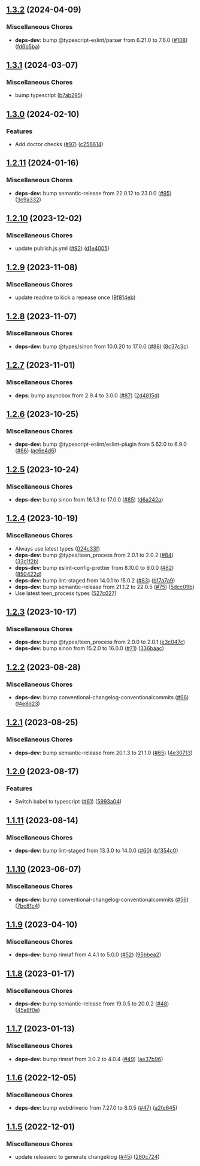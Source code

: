 ## [1.3.2](https://github.com/appium/appium-geckodriver/compare/v1.3.1...v1.3.2) (2024-04-09)


### Miscellaneous Chores

* **deps-dev:** bump @typescript-eslint/parser from 6.21.0 to 7.6.0 ([#108](https://github.com/appium/appium-geckodriver/issues/108)) ([fd6b5ba](https://github.com/appium/appium-geckodriver/commit/fd6b5bad89b41b6d2cf9c433adf9ff4dff7bec30))

## [1.3.1](https://github.com/appium/appium-geckodriver/compare/v1.3.0...v1.3.1) (2024-03-07)


### Miscellaneous Chores

* bump typescript ([b7ab295](https://github.com/appium/appium-geckodriver/commit/b7ab295c049abc0eebbab968243974954ea72958))

## [1.3.0](https://github.com/appium/appium-geckodriver/compare/v1.2.11...v1.3.0) (2024-02-10)


### Features

* Add doctor checks ([#97](https://github.com/appium/appium-geckodriver/issues/97)) ([c256614](https://github.com/appium/appium-geckodriver/commit/c2566146fab45a9057eb10eedc91c9b8a7597126))

## [1.2.11](https://github.com/appium/appium-geckodriver/compare/v1.2.10...v1.2.11) (2024-01-16)


### Miscellaneous Chores

* **deps-dev:** bump semantic-release from 22.0.12 to 23.0.0 ([#95](https://github.com/appium/appium-geckodriver/issues/95)) ([3c9a332](https://github.com/appium/appium-geckodriver/commit/3c9a33222b2f66bc452fe6c0481a91186deba8ff))

## [1.2.10](https://github.com/appium/appium-geckodriver/compare/v1.2.9...v1.2.10) (2023-12-02)


### Miscellaneous Chores

* update publish.js.yml ([#92](https://github.com/appium/appium-geckodriver/issues/92)) ([d1e4005](https://github.com/appium/appium-geckodriver/commit/d1e40051cce95a2050a20fc158e265c3f68c0bf6))

## [1.2.9](https://github.com/appium/appium-geckodriver/compare/v1.2.8...v1.2.9) (2023-11-08)


### Miscellaneous Chores

* update readme to kick a repease once ([9f814eb](https://github.com/appium/appium-geckodriver/commit/9f814eb8a2216a24cd3381d71b0e2c656df2cb48))

## [1.2.8](https://github.com/appium/appium-geckodriver/compare/v1.2.7...v1.2.8) (2023-11-07)


### Miscellaneous Chores

* **deps-dev:** bump @types/sinon from 10.0.20 to 17.0.0 ([#88](https://github.com/appium/appium-geckodriver/issues/88)) ([8c37c3c](https://github.com/appium/appium-geckodriver/commit/8c37c3cac0b4cd7beeea93b3fbf2743a1d1f7411))

## [1.2.7](https://github.com/appium/appium-geckodriver/compare/v1.2.6...v1.2.7) (2023-11-01)


### Miscellaneous Chores

* **deps:** bump asyncbox from 2.9.4 to 3.0.0 ([#87](https://github.com/appium/appium-geckodriver/issues/87)) ([2d4815d](https://github.com/appium/appium-geckodriver/commit/2d4815d2f4185291f18542b9048ebe2d3e6dfde9))

## [1.2.6](https://github.com/appium/appium-geckodriver/compare/v1.2.5...v1.2.6) (2023-10-25)


### Miscellaneous Chores

* **deps-dev:** bump @typescript-eslint/eslint-plugin from 5.62.0 to 6.9.0 ([#86](https://github.com/appium/appium-geckodriver/issues/86)) ([ac6e4d6](https://github.com/appium/appium-geckodriver/commit/ac6e4d6daa6fd00fc80fc0cee2145fe9a48d8682))

## [1.2.5](https://github.com/appium/appium-geckodriver/compare/v1.2.4...v1.2.5) (2023-10-24)


### Miscellaneous Chores

* **deps-dev:** bump sinon from 16.1.3 to 17.0.0 ([#85](https://github.com/appium/appium-geckodriver/issues/85)) ([d6a242a](https://github.com/appium/appium-geckodriver/commit/d6a242aa67d266bbe34edcf98ae490515802d562))

## [1.2.4](https://github.com/appium/appium-geckodriver/compare/v1.2.3...v1.2.4) (2023-10-19)


### Miscellaneous Chores

* Always use latest types ([024c33f](https://github.com/appium/appium-geckodriver/commit/024c33f472e0e6e781379b41b54bfce14342e92a))
* **deps-dev:** bump @types/teen_process from 2.0.1 to 2.0.2 ([#84](https://github.com/appium/appium-geckodriver/issues/84)) ([33c1f2b](https://github.com/appium/appium-geckodriver/commit/33c1f2b015b0a92dd9ffdc3d2ef0f02811ea27b9))
* **deps-dev:** bump eslint-config-prettier from 8.10.0 to 9.0.0 ([#82](https://github.com/appium/appium-geckodriver/issues/82)) ([850422d](https://github.com/appium/appium-geckodriver/commit/850422dbd68e6e39ed42b536628b8d1b0a537e0e))
* **deps-dev:** bump lint-staged from 14.0.1 to 15.0.2 ([#83](https://github.com/appium/appium-geckodriver/issues/83)) ([b17a7a9](https://github.com/appium/appium-geckodriver/commit/b17a7a9f9a7b4a3e8b78d336c8d79c0630fa41ad))
* **deps-dev:** bump semantic-release from 21.1.2 to 22.0.5 ([#75](https://github.com/appium/appium-geckodriver/issues/75)) ([5dcc09b](https://github.com/appium/appium-geckodriver/commit/5dcc09bf07776a69ef979331c5b40b7f9ea20155))
* Use latest teen_process types ([527c027](https://github.com/appium/appium-geckodriver/commit/527c027a3a60e2a288cb7e709b8261b4d29afa91))

## [1.2.3](https://github.com/appium/appium-geckodriver/compare/v1.2.2...v1.2.3) (2023-10-17)


### Miscellaneous Chores

* **deps-dev:** bump @types/teen_process from 2.0.0 to 2.0.1 ([e3c047c](https://github.com/appium/appium-geckodriver/commit/e3c047c278deb8faa5a84a253ce2613bc3faee59))
* **deps-dev:** bump sinon from 15.2.0 to 16.0.0 ([#71](https://github.com/appium/appium-geckodriver/issues/71)) ([336baac](https://github.com/appium/appium-geckodriver/commit/336baac94cee8210cdad2254fe6a13c1862c1362))

## [1.2.2](https://github.com/appium/appium-geckodriver/compare/v1.2.1...v1.2.2) (2023-08-28)


### Miscellaneous Chores

* **deps-dev:** bump conventional-changelog-conventionalcommits ([#66](https://github.com/appium/appium-geckodriver/issues/66)) ([f4e8d23](https://github.com/appium/appium-geckodriver/commit/f4e8d23e93fd1597a2edf33f0276d00715d0f719))

## [1.2.1](https://github.com/appium/appium-geckodriver/compare/v1.2.0...v1.2.1) (2023-08-25)


### Miscellaneous Chores

* **deps-dev:** bump semantic-release from 20.1.3 to 21.1.0 ([#65](https://github.com/appium/appium-geckodriver/issues/65)) ([4e30713](https://github.com/appium/appium-geckodriver/commit/4e307131a923a0831abc7920b95abd6e57591c65))

## [1.2.0](https://github.com/appium/appium-geckodriver/compare/v1.1.11...v1.2.0) (2023-08-17)


### Features

* Switch babel to typescript ([#61](https://github.com/appium/appium-geckodriver/issues/61)) ([5993a04](https://github.com/appium/appium-geckodriver/commit/5993a0444fdde1fe26c20e7285dcf971476e2065))

## [1.1.11](https://github.com/appium/appium-geckodriver/compare/v1.1.10...v1.1.11) (2023-08-14)


### Miscellaneous Chores

* **deps-dev:** bump lint-staged from 13.3.0 to 14.0.0 ([#60](https://github.com/appium/appium-geckodriver/issues/60)) ([bf354c0](https://github.com/appium/appium-geckodriver/commit/bf354c06fdf019702919d25dc7d0f3042883e995))

## [1.1.10](https://github.com/appium/appium-geckodriver/compare/v1.1.9...v1.1.10) (2023-06-07)


### Miscellaneous Chores

* **deps-dev:** bump conventional-changelog-conventionalcommits ([#56](https://github.com/appium/appium-geckodriver/issues/56)) ([7bc81c4](https://github.com/appium/appium-geckodriver/commit/7bc81c4cd9c0195596a42f6e240b55b3e3dce823))

## [1.1.9](https://github.com/appium/appium-geckodriver/compare/v1.1.8...v1.1.9) (2023-04-10)


### Miscellaneous Chores

* **deps-dev:** bump rimraf from 4.4.1 to 5.0.0 ([#52](https://github.com/appium/appium-geckodriver/issues/52)) ([95bbea2](https://github.com/appium/appium-geckodriver/commit/95bbea255b3679748058c709592f3100f7a18517))

## [1.1.8](https://github.com/appium/appium-geckodriver/compare/v1.1.7...v1.1.8) (2023-01-17)


### Miscellaneous Chores

* **deps-dev:** bump semantic-release from 19.0.5 to 20.0.2 ([#48](https://github.com/appium/appium-geckodriver/issues/48)) ([45a8f0e](https://github.com/appium/appium-geckodriver/commit/45a8f0e166f9cebb8339d9e3a2dfc2bb246256d2))

## [1.1.7](https://github.com/appium/appium-geckodriver/compare/v1.1.6...v1.1.7) (2023-01-13)


### Miscellaneous Chores

* **deps-dev:** bump rimraf from 3.0.2 to 4.0.4 ([#49](https://github.com/appium/appium-geckodriver/issues/49)) ([ae37b96](https://github.com/appium/appium-geckodriver/commit/ae37b96bf0c77050e241d96d457cb1dabe26c6a9))

## [1.1.6](https://github.com/appium/appium-geckodriver/compare/v1.1.5...v1.1.6) (2022-12-05)


### Miscellaneous Chores

* **deps-dev:** bump webdriverio from 7.27.0 to 8.0.5 ([#47](https://github.com/appium/appium-geckodriver/issues/47)) ([a2fe645](https://github.com/appium/appium-geckodriver/commit/a2fe645603ed6b8ae7c4badf3cfb807b299592e1))

## [1.1.5](https://github.com/appium/appium-geckodriver/compare/v1.1.4...v1.1.5) (2022-12-01)


### Miscellaneous Chores

* update releaserc to generate changeklog ([#45](https://github.com/appium/appium-geckodriver/issues/45)) ([280c724](https://github.com/appium/appium-geckodriver/commit/280c7248939a01087d80353b8dd2fde701fa8aad))

